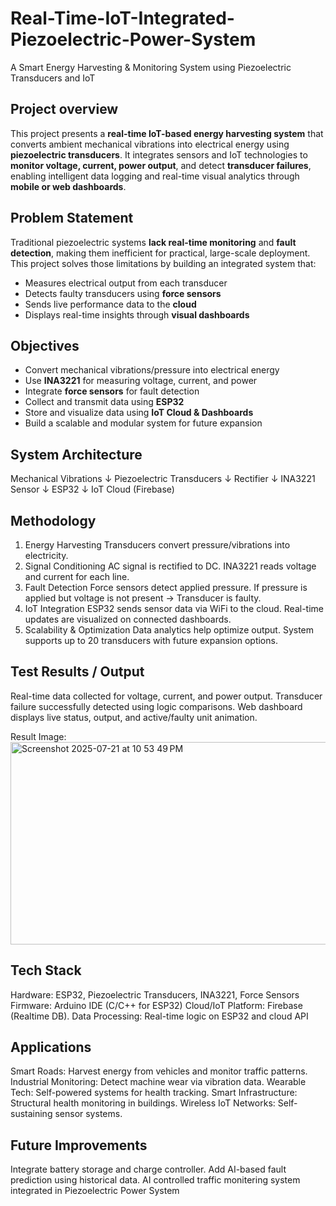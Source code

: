 # Real-Time-IoT-Integrated-Piezoelectric-Power-System
 A Smart Energy Harvesting &amp; Monitoring System using Piezoelectric Transducers and IoT


## Project overview

This project presents a **real-time IoT-based energy harvesting system** that converts ambient mechanical vibrations into electrical energy using **piezoelectric transducers**. It integrates sensors and IoT technologies to **monitor voltage, current, power output**, and detect **transducer failures**, enabling intelligent data logging and real-time visual analytics through **mobile or web dashboards**.


##  Problem Statement

Traditional piezoelectric systems **lack real-time monitoring** and **fault detection**, making them inefficient for practical, large-scale deployment. This project solves those limitations by building an integrated system that:

- Measures electrical output from each transducer
- Detects faulty transducers using **force sensors**
- Sends live performance data to the **cloud**
- Displays real-time insights through **visual dashboards**


##  Objectives

- Convert mechanical vibrations/pressure into electrical energy
- Use **INA3221** for measuring voltage, current, and power
- Integrate **force sensors** for fault detection
- Collect and transmit data using **ESP32**
- Store and visualize data using **IoT Cloud & Dashboards**
- Build a scalable and modular system for future expansion


##  System Architecture

Mechanical Vibrations
        ↓
Piezoelectric Transducers
        ↓
     Rectifier
        ↓
    INA3221 Sensor
        ↓
       ESP32
        ↓
   IoT Cloud (Firebase)

## Methodology
1.	Energy Harvesting
	Transducers convert pressure/vibrations into electricity.
2.	Signal Conditioning
	AC signal is rectified to DC.
 INA3221 reads voltage and current for each line.
3.	Fault Detection
 Force sensors detect applied pressure.
	If pressure is applied but voltage is not present → Transducer is faulty.
4.	IoT Integration
 ESP32 sends sensor data via WiFi to the cloud.
 Real-time updates are visualized on connected dashboards.
5.	Scalability & Optimization
	Data analytics help optimize output.
	System supports up to 20 transducers with future expansion options.

## Test Results / Output
Real-time data collected for voltage, current, and power output.
Transducer failure successfully detected using logic comparisons.
Web dashboard displays live status, output, and active/faulty unit animation.

Result Image:
 <img width="524" height="324" alt="Screenshot 2025-07-21 at 10 53 49 PM" src="https://github.com/user-attachments/assets/b3724c7d-753d-4aff-984d-21b58de4a364" />
 
## Tech Stack
Hardware: ESP32, Piezoelectric Transducers, INA3221, Force Sensors
Firmware: Arduino IDE (C/C++ for ESP32)
Cloud/IoT Platform: Firebase (Realtime DB).
Data Processing: Real-time logic on ESP32 and cloud API

## Applications
Smart Roads: Harvest energy from vehicles and monitor traffic patterns.
Industrial Monitoring: Detect machine wear via vibration data.
Wearable Tech: Self-powered systems for health tracking.
Smart Infrastructure: Structural health monitoring in buildings.
Wireless IoT Networks: Self-sustaining sensor systems.

## Future Improvements
Integrate battery storage and charge controller.
Add AI-based fault prediction using historical data.
AI controlled traffic monitering system integrated in Piezoelectric Power System

        
